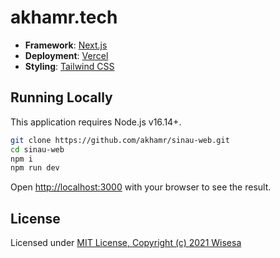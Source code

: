 # akhamr.tech

- **Framework**: [Next.js](https://nextjs.org/)
- **Deployment**: [Vercel](https://vercel.com)
- **Styling**: [Tailwind CSS](https://tailwindcss.com)

## Running Locally

This application requires Node.js v16.14+.

```bash
git clone https://github.com/akhamr/sinau-web.git
cd sinau-web
npm i
npm run dev
```

Open [http://localhost:3000](http://localhost:3000) with your browser to see the result.

## License

Licensed under [MIT License, Copyright (c) 2021 Wisesa](./LICENSE)
